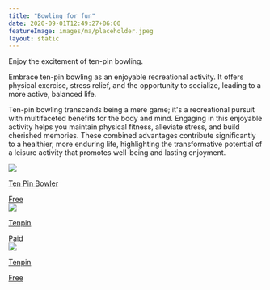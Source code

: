 ```yaml
---
title: "Bowling for fun"
date: 2020-09-01T12:49:27+06:00
featureImage: images/ma/placeholder.jpeg
layout: static
---
```


Enjoy the excitement of ten-pin bowling.

Embrace ten-pin bowling as an enjoyable recreational activity. It offers physical exercise, stress relief, and the opportunity to socialize, leading to a more active, balanced life.

Ten-pin bowling transcends being a mere game; it's a recreational pursuit with multifaceted benefits for the body and mind. Engaging in this enjoyable activity helps you maintain physical fitness, alleviate stress, and build cherished memories. These combined advantages contribute significantly to a healthier, more enduring life, highlighting the transformative potential of a leisure activity that promotes well-being and lasting enjoyment.

<a class="ma-link" href="https://tenpinbowler.com/hidden-benefits-of-ten-pin-bowling/"><div class="ma-card ma-card-Community"><div class="ma-icon"><img src ="/images/Icon-check - community - opacity.svg"/></div><div class="ma-name"><p>Ten Pin Bowler</p></div><div class="ma-paid-text"><span>Free </span></div></div></a><a class="ma-link" href="https://www.tenpin.co.uk/"><div class="ma-card ma-card-Community"><div class="ma-icon"><img src ="/images/Icon-pound - community - opacity.svg"/></div><div class="ma-name"><p>Tenpin</p></div><div class="ma-paid-text"><span>Paid</span></div></div></a><a class="ma-link" href="https://www.tenpin.co.uk/bowling-tips/"><div class="ma-card ma-card-Community"><div class="ma-icon"><img src ="/images/Icon-check - community - opacity.svg"/></div><div class="ma-name"><p>Tenpin</p></div><div class="ma-paid-text"><span>Free </span></div></div></a>  

<br/><br/>






